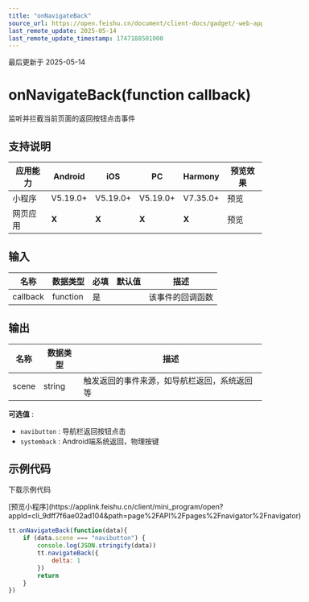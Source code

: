 ```yaml
---
title: "onNavigateBack"
source_url: https://open.feishu.cn/document/client-docs/gadget/-web-app-api/navigation/onnavigateback
last_remote_update: 2025-05-14
last_remote_update_timestamp: 1747188501000
---
```

最后更新于 2025-05-14

# onNavigateBack(function callback)

监听并拦截当前页面的返回按钮点击事件

## 支持说明

应用能力 | Android | iOS | PC | Harmony | 预览效果
--- | --- | --- | --- | --- | ---
小程序 | V5.19.0+ | V5.19.0+ | V5.19.0+ | V7.35.0+ | 预览
网页应用 | **X** | **X** | **X** | **X** | 预览

## 输入

名称 | 数据类型 | 必填 | 默认值 | 描述
--- | --- | --- | --- | ---
callback | function | 是 |  | 该事件的回调函数

## 输出

名称 | 数据类型 | 描述
--- | --- | ---
scene | string | 触发返回的事件来源，如导航栏返回，系统返回等  
**可选值** :   
- `navibutton` : 导航栏返回按钮点击  
- `systemback` : Android端系统返回，物理按键

## 示例代码

<md-download-code href="https://open.feishu.cn/document/uYjL24iN/uYDM04iNwQjL2ADN" mobileDisplay="none">下载示例代码</md-download-code>

<div style="display: flex">
          [预览小程序](https://applink.feishu.cn/client/mini_program/open?appId=cli_9dff7f6ae02ad104&path=page%2FAPI%2Fpages%2Fnavigator%2Fnavigator)

</div> 

```js
tt.onNavigateBack(function(data){
    if (data.scene === "navibutton") {
        console.log(JSON.stringify(data))
        tt.navigateBack({
            delta: 1
        })
        return
    }
})
```
